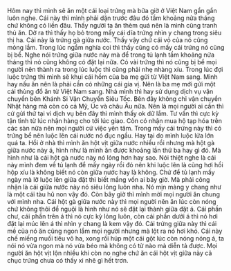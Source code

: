 Hôm nay thì mình sẽ ăn một cái loại trứng mà bữa giờ ở Việt Nam gần gần luôn nghe. Cái này thì mình phải dặn trước đâu đó tầm khoảng nửa tháng chứ không có liền đâu. Thấy người ta ăn thèm quá nên là mình cũng tranh thủ ăn. Dở ra thì thấy họ bỏ trong mấy cái dĩa trứng nhìn y chang trong siêu thị ha. Cái này là trứng gà giữa nước. Thấy vậy chứ cái vỏ của nó cũng mỏng lắm. Trong lúc ngắm nghía coi thì thấy cũng có mấy cái trứng nó cũng bị bể. Nghe nói trứng giữa nước này mà để trong tủ lạnh tầm khoảng nửa tháng thì nó cũng không có đặt lại nữa. Có vài trứng thì nó cũng bị bể mọi người nên thành ra trong lúc luộc thì cũng phải nhẹ nhàng xíu. Trong lúc đợi luộc trứng thì mình sẽ khui cái hồm của ba mẹ gửi từ Việt Nam sang. Mình hay nấu ăn nên là phải cần có những cái gia vị. Nên là ba mẹ mới gửi một cái thùng đồ ăn từ Việt Nam sang. Nhà mình thì hay sử dụng dịch vụ vận chuyển bên Khánh Si Vận Chuyển Siêu Tốc. Bên đây không chỉ vận chuyển Nhật hàng mà còn có cả Mỹ, Úc và châu Âu nữa. Nên là mọi người ai cần thì cứ gửi thử tại vì dịch vụ bên đây thì mình thấy ok dữ lắm. Tư vấn thì cực kỳ tận tình từ lúc nhận hàng cho tới lúc giao. Còn có nhận mua hộ tạp hóa trên các sàn nữa nên mọi người cứ việc yên tâm. Trong mấy cái trứng này thì có trứng bể nên luộc lên cái nước nó đục ngầu. Hay tại do mình luộc lửa lớn quá ta. Hồi ở nhà thì mình ăn hột vịt giữa nước nhiều rồi nhưng mà hột gà giữa nước này á, hình như là mình ăn được khoảng lần thứ ba hay gì đó. Mà hình như là cái hột gà nước này nó lỏng hơn hay sao. Nói thiệt nghe là cái này mình đem về tủ lạnh để mấy ngày rồi đó nên khi luộc lên là cũng hơi hồi hộp xíu là không biết nó còn giữa nước hay là không. Chứ để tủ lạnh mấy ngày mà lỡ luộc lên giữa đặt thì biết mắng vốn ai bây giờ. Mà phải công nhận là cái giữa nước này nó siêu lỏng luôn nha. Nó mịn màng y chang như là một cái tàu hũ non vậy đó. Còn bây giờ thì mình mời mọi người ăn chung với mình nha. Cái hột gà giữa nước này thì mọi người nên ăn lúc còn nóng chứ không thôi để nguội là hình như nó sẽ đặt lại thành giữa đặt á. Cái phần chư, cái phần trên á thì nó cực kỳ lỏng luôn, còn cái phần dưới á thì nó hơi đặt lại múc lên á thì nhìn y chang là kem vậy đó. Cái trứng giữa này thì cái mề của nó ăn cũng ngon lắm mọi người nhưng mà lột ra nó hơi khó. Cái này chế miếng muối tiêu vô ha, xong rồi húp một cái gột lúc còn nóng nóng á, ta nói nó vừa ngon mà nó vừa béo mà không có từ nào mà diễn tả được. Mọi người ăn hột vịt lộn nhiều khi còn no nghe chứ ăn cái hột vịt giữa này cả chục trứng chưa có thấy xi nhê gì hết trơn.